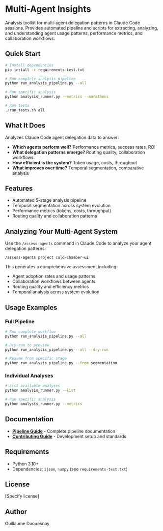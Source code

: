 # Multi-Agent Insights

Analysis toolkit for multi-agent delegation patterns in Claude Code sessions. Provides automated pipeline and scripts for extracting, analyzing, and understanding agent usage patterns, performance metrics, and collaboration workflows.

## Quick Start

```bash
# Install dependencies
pip install -r requirements-test.txt

# Run complete analysis pipeline
python run_analysis_pipeline.py --all

# Run specific analysis
python analysis_runner.py --metrics --marathons

# Run tests
./run_tests.sh all
```

## What It Does

Analyzes Claude Code agent delegation data to answer:
- **Which agents perform well?** Performance metrics, success rates, ROI
- **What delegation patterns emerge?** Routing quality, collaboration workflows
- **How efficient is the system?** Token usage, costs, throughput
- **What improves over time?** Temporal segmentation, comparative analysis

## Features

- Automated 5-stage analysis pipeline
- Temporal segmentation across system evolution
- Performance metrics (tokens, costs, throughput)
- Routing quality and collaboration patterns

## Analyzing Your Multi-Agent System

Use the `/assess-agents` command in Claude Code to analyze your agent delegation patterns:

```
/assess-agents project cold-chamber-ui
```

This generates a comprehensive assessment including:
- Agent adoption rates and usage patterns
- Collaboration workflows between agents
- Routing quality and efficiency metrics
- Temporal analysis across system evolution

## Usage Examples

### Full Pipeline
```bash
# Run complete workflow
python run_analysis_pipeline.py --all

# Dry-run to preview
python run_analysis_pipeline.py --all --dry-run

# Resume from specific stage
python run_analysis_pipeline.py --from segmentation
```

### Individual Analyses
```bash
# List available analyses
python analysis_runner.py --list

# Run specific analysis
python analysis_runner.py --metrics
```

## Documentation

- **[Pipeline Guide](docs/PIPELINE.md)** - Complete pipeline documentation
- **[Contributing Guide](CONTRIBUTING.md)** - Development setup and standards

## Requirements

- Python 3.10+
- Dependencies: `ijson`, `numpy` (see `requirements-test.txt`)

## License

[Specify license]

## Author

Guillaume Duquesnay
